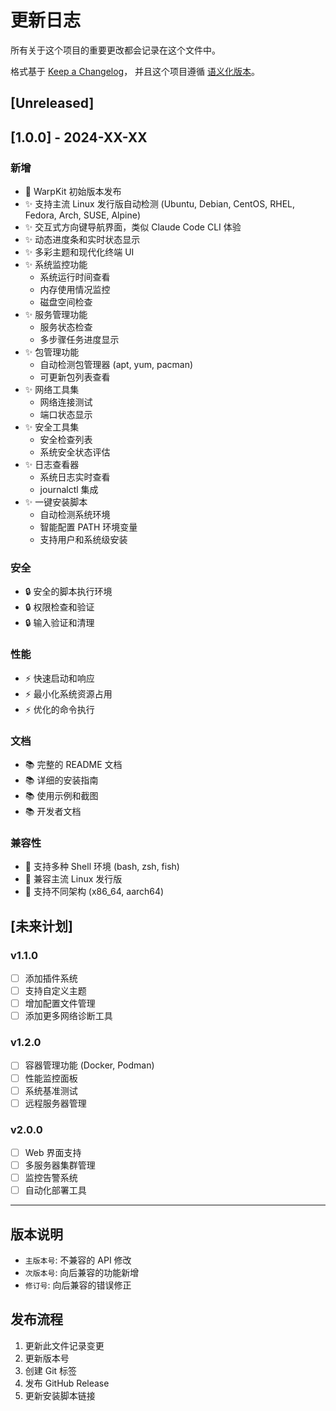 # 更新日志

所有关于这个项目的重要更改都会记录在这个文件中。

格式基于 [Keep a Changelog](https://keepachangelog.com/en/1.0.0/)，
并且这个项目遵循 [语义化版本](https://semver.org/spec/v2.0.0.html)。

## [Unreleased]

## [1.0.0] - 2024-XX-XX

### 新增
- 🎉 WarpKit 初始版本发布
- ✨ 支持主流 Linux 发行版自动检测 (Ubuntu, Debian, CentOS, RHEL, Fedora, Arch, SUSE, Alpine)
- ✨ 交互式方向键导航界面，类似 Claude Code CLI 体验
- ✨ 动态进度条和实时状态显示
- ✨ 多彩主题和现代化终端 UI
- ✨ 系统监控功能
  - 系统运行时间查看
  - 内存使用情况监控
  - 磁盘空间检查
- ✨ 服务管理功能
  - 服务状态检查
  - 多步骤任务进度显示
- ✨ 包管理功能
  - 自动检测包管理器 (apt, yum, pacman)
  - 可更新包列表查看
- ✨ 网络工具集
  - 网络连接测试
  - 端口状态显示
- ✨ 安全工具集
  - 安全检查列表
  - 系统安全状态评估
- ✨ 日志查看器
  - 系统日志实时查看
  - journalctl 集成
- ✨ 一键安装脚本
  - 自动检测系统环境
  - 智能配置 PATH 环境变量
  - 支持用户和系统级安装

### 安全
- 🔒 安全的脚本执行环境
- 🔒 权限检查和验证
- 🔒 输入验证和清理

### 性能
- ⚡ 快速启动和响应
- ⚡ 最小化系统资源占用
- ⚡ 优化的命令执行

### 文档
- 📚 完整的 README 文档
- 📚 详细的安装指南
- 📚 使用示例和截图
- 📚 开发者文档

### 兼容性
- 🔧 支持多种 Shell 环境 (bash, zsh, fish)
- 🔧 兼容主流 Linux 发行版
- 🔧 支持不同架构 (x86_64, aarch64)

## [未来计划]

### v1.1.0
- [ ] 添加插件系统
- [ ] 支持自定义主题
- [ ] 增加配置文件管理
- [ ] 添加更多网络诊断工具

### v1.2.0
- [ ] 容器管理功能 (Docker, Podman)
- [ ] 性能监控面板
- [ ] 系统基准测试
- [ ] 远程服务器管理

### v2.0.0
- [ ] Web 界面支持
- [ ] 多服务器集群管理
- [ ] 监控告警系统
- [ ] 自动化部署工具

---

## 版本说明

- `主版本号`: 不兼容的 API 修改
- `次版本号`: 向后兼容的功能新增
- `修订号`: 向后兼容的错误修正

## 发布流程

1. 更新此文件记录变更
2. 更新版本号
3. 创建 Git 标签
4. 发布 GitHub Release
5. 更新安装脚本链接